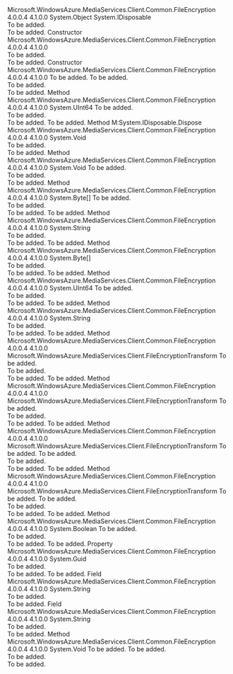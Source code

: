 <Type Name="FileEncryption" FullName="Microsoft.WindowsAzure.MediaServices.Client.FileEncryption">
  <TypeSignature Language="C#" Value="public class FileEncryption : IDisposable" />
  <TypeSignature Language="ILAsm" Value=".class public auto ansi beforefieldinit FileEncryption extends System.Object implements class System.IDisposable" />
  <TypeSignature Language="DocId" Value="T:Microsoft.WindowsAzure.MediaServices.Client.FileEncryption" />
  <TypeSignature Language="VB.NET" Value="Public Class FileEncryption&#xA;Implements IDisposable" />
  <TypeSignature Language="F#" Value="type FileEncryption = class&#xA;    interface IDisposable" />
  <AssemblyInfo>
    <AssemblyName>Microsoft.WindowsAzure.MediaServices.Client.Common.FileEncryption</AssemblyName>
    <AssemblyVersion>4.0.0.4</AssemblyVersion>
    <AssemblyVersion>4.1.0.0</AssemblyVersion>
  </AssemblyInfo>
  <Base>
    <BaseTypeName>System.Object</BaseTypeName>
  </Base>
  <Interfaces>
    <Interface>
      <InterfaceName>System.IDisposable</InterfaceName>
    </Interface>
  </Interfaces>
  <Docs>
    <summary>To be added.</summary>
    <remarks>To be added.</remarks>
  </Docs>
  <Members>
    <Member MemberName=".ctor">
      <MemberSignature Language="C#" Value="public FileEncryption ();" />
      <MemberSignature Language="ILAsm" Value=".method public hidebysig specialname rtspecialname instance void .ctor() cil managed" />
      <MemberSignature Language="DocId" Value="M:Microsoft.WindowsAzure.MediaServices.Client.FileEncryption.#ctor" />
      <MemberSignature Language="VB.NET" Value="Public Sub New ()" />
      <MemberType>Constructor</MemberType>
      <AssemblyInfo>
        <AssemblyName>Microsoft.WindowsAzure.MediaServices.Client.Common.FileEncryption</AssemblyName>
        <AssemblyVersion>4.0.0.4</AssemblyVersion>
        <AssemblyVersion>4.1.0.0</AssemblyVersion>
      </AssemblyInfo>
      <Parameters />
      <Docs>
        <summary>To be added.</summary>
        <remarks>To be added.</remarks>
      </Docs>
    </Member>
    <Member MemberName=".ctor">
      <MemberSignature Language="C#" Value="public FileEncryption (byte[] contentKey, Guid keyIdentifier);" />
      <MemberSignature Language="ILAsm" Value=".method public hidebysig specialname rtspecialname instance void .ctor(unsigned int8[] contentKey, valuetype System.Guid keyIdentifier) cil managed" />
      <MemberSignature Language="DocId" Value="M:Microsoft.WindowsAzure.MediaServices.Client.FileEncryption.#ctor(System.Byte[],System.Guid)" />
      <MemberSignature Language="VB.NET" Value="Public Sub New (contentKey As Byte(), keyIdentifier As Guid)" />
      <MemberSignature Language="F#" Value="new Microsoft.WindowsAzure.MediaServices.Client.FileEncryption : byte[] * Guid -&gt; Microsoft.WindowsAzure.MediaServices.Client.FileEncryption" Usage="new Microsoft.WindowsAzure.MediaServices.Client.FileEncryption (contentKey, keyIdentifier)" />
      <MemberType>Constructor</MemberType>
      <AssemblyInfo>
        <AssemblyName>Microsoft.WindowsAzure.MediaServices.Client.Common.FileEncryption</AssemblyName>
        <AssemblyVersion>4.0.0.4</AssemblyVersion>
        <AssemblyVersion>4.1.0.0</AssemblyVersion>
      </AssemblyInfo>
      <Parameters>
        <Parameter Name="contentKey" Type="System.Byte[]" />
        <Parameter Name="keyIdentifier" Type="System.Guid" />
      </Parameters>
      <Docs>
        <param name="contentKey">To be added.</param>
        <param name="keyIdentifier">To be added.</param>
        <summary>To be added.</summary>
        <remarks>To be added.</remarks>
      </Docs>
    </Member>
    <Member MemberName="CreateInitializationVectorForFile">
      <MemberSignature Language="C#" Value="public ulong CreateInitializationVectorForFile (string fileName);" />
      <MemberSignature Language="ILAsm" Value=".method public hidebysig instance unsigned int64 CreateInitializationVectorForFile(string fileName) cil managed" />
      <MemberSignature Language="DocId" Value="M:Microsoft.WindowsAzure.MediaServices.Client.FileEncryption.CreateInitializationVectorForFile(System.String)" />
      <MemberSignature Language="VB.NET" Value="Public Function CreateInitializationVectorForFile (fileName As String) As ULong" />
      <MemberSignature Language="F#" Value="member this.CreateInitializationVectorForFile : string -&gt; uint64" Usage="fileEncryption.CreateInitializationVectorForFile fileName" />
      <MemberType>Method</MemberType>
      <AssemblyInfo>
        <AssemblyName>Microsoft.WindowsAzure.MediaServices.Client.Common.FileEncryption</AssemblyName>
        <AssemblyVersion>4.0.0.4</AssemblyVersion>
        <AssemblyVersion>4.1.0.0</AssemblyVersion>
      </AssemblyInfo>
      <ReturnValue>
        <ReturnType>System.UInt64</ReturnType>
      </ReturnValue>
      <Parameters>
        <Parameter Name="fileName" Type="System.String" />
      </Parameters>
      <Docs>
        <param name="fileName">To be added.</param>
        <summary>To be added.</summary>
        <returns>To be added.</returns>
        <remarks>To be added.</remarks>
      </Docs>
    </Member>
    <Member MemberName="Dispose">
      <MemberSignature Language="C#" Value="public void Dispose ();" />
      <MemberSignature Language="ILAsm" Value=".method public hidebysig newslot virtual instance void Dispose() cil managed" />
      <MemberSignature Language="DocId" Value="M:Microsoft.WindowsAzure.MediaServices.Client.FileEncryption.Dispose" />
      <MemberSignature Language="VB.NET" Value="Public Sub Dispose ()" />
      <MemberSignature Language="F#" Value="abstract member Dispose : unit -&gt; unit&#xA;override this.Dispose : unit -&gt; unit" Usage="fileEncryption.Dispose " />
      <MemberType>Method</MemberType>
      <Implements>
        <InterfaceMember>M:System.IDisposable.Dispose</InterfaceMember>
      </Implements>
      <AssemblyInfo>
        <AssemblyName>Microsoft.WindowsAzure.MediaServices.Client.Common.FileEncryption</AssemblyName>
        <AssemblyVersion>4.0.0.4</AssemblyVersion>
        <AssemblyVersion>4.1.0.0</AssemblyVersion>
      </AssemblyInfo>
      <ReturnValue>
        <ReturnType>System.Void</ReturnType>
      </ReturnValue>
      <Parameters />
      <Docs>
        <summary>To be added.</summary>
        <remarks>To be added.</remarks>
      </Docs>
    </Member>
    <Member MemberName="Dispose">
      <MemberSignature Language="C#" Value="protected virtual void Dispose (bool disposing);" />
      <MemberSignature Language="ILAsm" Value=".method familyhidebysig newslot virtual instance void Dispose(bool disposing) cil managed" />
      <MemberSignature Language="DocId" Value="M:Microsoft.WindowsAzure.MediaServices.Client.FileEncryption.Dispose(System.Boolean)" />
      <MemberSignature Language="VB.NET" Value="Protected Overridable Sub Dispose (disposing As Boolean)" />
      <MemberSignature Language="F#" Value="abstract member Dispose : bool -&gt; unit&#xA;override this.Dispose : bool -&gt; unit" Usage="fileEncryption.Dispose disposing" />
      <MemberType>Method</MemberType>
      <AssemblyInfo>
        <AssemblyName>Microsoft.WindowsAzure.MediaServices.Client.Common.FileEncryption</AssemblyName>
        <AssemblyVersion>4.0.0.4</AssemblyVersion>
        <AssemblyVersion>4.1.0.0</AssemblyVersion>
      </AssemblyInfo>
      <ReturnValue>
        <ReturnType>System.Void</ReturnType>
      </ReturnValue>
      <Parameters>
        <Parameter Name="disposing" Type="System.Boolean" />
      </Parameters>
      <Docs>
        <param name="disposing">To be added.</param>
        <summary>To be added.</summary>
        <remarks>To be added.</remarks>
      </Docs>
    </Member>
    <Member MemberName="EncryptContentKeyToCertificate">
      <MemberSignature Language="C#" Value="public byte[] EncryptContentKeyToCertificate (System.Security.Cryptography.X509Certificates.X509Certificate2 certToUse);" />
      <MemberSignature Language="ILAsm" Value=".method public hidebysig instance unsigned int8[] EncryptContentKeyToCertificate(class System.Security.Cryptography.X509Certificates.X509Certificate2 certToUse) cil managed" />
      <MemberSignature Language="DocId" Value="M:Microsoft.WindowsAzure.MediaServices.Client.FileEncryption.EncryptContentKeyToCertificate(System.Security.Cryptography.X509Certificates.X509Certificate2)" />
      <MemberSignature Language="VB.NET" Value="Public Function EncryptContentKeyToCertificate (certToUse As X509Certificate2) As Byte()" />
      <MemberSignature Language="F#" Value="member this.EncryptContentKeyToCertificate : System.Security.Cryptography.X509Certificates.X509Certificate2 -&gt; byte[]" Usage="fileEncryption.EncryptContentKeyToCertificate certToUse" />
      <MemberType>Method</MemberType>
      <AssemblyInfo>
        <AssemblyName>Microsoft.WindowsAzure.MediaServices.Client.Common.FileEncryption</AssemblyName>
        <AssemblyVersion>4.0.0.4</AssemblyVersion>
        <AssemblyVersion>4.1.0.0</AssemblyVersion>
      </AssemblyInfo>
      <ReturnValue>
        <ReturnType>System.Byte[]</ReturnType>
      </ReturnValue>
      <Parameters>
        <Parameter Name="certToUse" Type="System.Security.Cryptography.X509Certificates.X509Certificate2" />
      </Parameters>
      <Docs>
        <param name="certToUse">To be added.</param>
        <summary>To be added.</summary>
        <returns>To be added.</returns>
        <remarks>To be added.</remarks>
      </Docs>
    </Member>
    <Member MemberName="GetChecksum">
      <MemberSignature Language="C#" Value="public string GetChecksum ();" />
      <MemberSignature Language="ILAsm" Value=".method public hidebysig instance string GetChecksum() cil managed" />
      <MemberSignature Language="DocId" Value="M:Microsoft.WindowsAzure.MediaServices.Client.FileEncryption.GetChecksum" />
      <MemberSignature Language="VB.NET" Value="Public Function GetChecksum () As String" />
      <MemberSignature Language="F#" Value="member this.GetChecksum : unit -&gt; string" Usage="fileEncryption.GetChecksum " />
      <MemberType>Method</MemberType>
      <AssemblyInfo>
        <AssemblyName>Microsoft.WindowsAzure.MediaServices.Client.Common.FileEncryption</AssemblyName>
        <AssemblyVersion>4.0.0.4</AssemblyVersion>
        <AssemblyVersion>4.1.0.0</AssemblyVersion>
      </AssemblyInfo>
      <ReturnValue>
        <ReturnType>System.String</ReturnType>
      </ReturnValue>
      <Parameters />
      <Docs>
        <summary>To be added.</summary>
        <returns>To be added.</returns>
        <remarks>To be added.</remarks>
      </Docs>
    </Member>
    <Member MemberName="GetContentKey">
      <MemberSignature Language="C#" Value="public byte[] GetContentKey ();" />
      <MemberSignature Language="ILAsm" Value=".method public hidebysig instance unsigned int8[] GetContentKey() cil managed" />
      <MemberSignature Language="DocId" Value="M:Microsoft.WindowsAzure.MediaServices.Client.FileEncryption.GetContentKey" />
      <MemberSignature Language="VB.NET" Value="Public Function GetContentKey () As Byte()" />
      <MemberSignature Language="F#" Value="member this.GetContentKey : unit -&gt; byte[]" Usage="fileEncryption.GetContentKey " />
      <MemberType>Method</MemberType>
      <AssemblyInfo>
        <AssemblyName>Microsoft.WindowsAzure.MediaServices.Client.Common.FileEncryption</AssemblyName>
        <AssemblyVersion>4.0.0.4</AssemblyVersion>
        <AssemblyVersion>4.1.0.0</AssemblyVersion>
      </AssemblyInfo>
      <ReturnValue>
        <ReturnType>System.Byte[]</ReturnType>
      </ReturnValue>
      <Parameters />
      <Docs>
        <summary>To be added.</summary>
        <returns>To be added.</returns>
        <remarks>To be added.</remarks>
      </Docs>
    </Member>
    <Member MemberName="GetInitializationVectorForFile">
      <MemberSignature Language="C#" Value="public ulong GetInitializationVectorForFile (string fileName);" />
      <MemberSignature Language="ILAsm" Value=".method public hidebysig instance unsigned int64 GetInitializationVectorForFile(string fileName) cil managed" />
      <MemberSignature Language="DocId" Value="M:Microsoft.WindowsAzure.MediaServices.Client.FileEncryption.GetInitializationVectorForFile(System.String)" />
      <MemberSignature Language="VB.NET" Value="Public Function GetInitializationVectorForFile (fileName As String) As ULong" />
      <MemberSignature Language="F#" Value="member this.GetInitializationVectorForFile : string -&gt; uint64" Usage="fileEncryption.GetInitializationVectorForFile fileName" />
      <MemberType>Method</MemberType>
      <AssemblyInfo>
        <AssemblyName>Microsoft.WindowsAzure.MediaServices.Client.Common.FileEncryption</AssemblyName>
        <AssemblyVersion>4.0.0.4</AssemblyVersion>
        <AssemblyVersion>4.1.0.0</AssemblyVersion>
      </AssemblyInfo>
      <ReturnValue>
        <ReturnType>System.UInt64</ReturnType>
      </ReturnValue>
      <Parameters>
        <Parameter Name="fileName" Type="System.String" />
      </Parameters>
      <Docs>
        <param name="fileName">To be added.</param>
        <summary>To be added.</summary>
        <returns>To be added.</returns>
        <remarks>To be added.</remarks>
      </Docs>
    </Member>
    <Member MemberName="GetKeyIdentifierAsString">
      <MemberSignature Language="C#" Value="public string GetKeyIdentifierAsString ();" />
      <MemberSignature Language="ILAsm" Value=".method public hidebysig instance string GetKeyIdentifierAsString() cil managed" />
      <MemberSignature Language="DocId" Value="M:Microsoft.WindowsAzure.MediaServices.Client.FileEncryption.GetKeyIdentifierAsString" />
      <MemberSignature Language="VB.NET" Value="Public Function GetKeyIdentifierAsString () As String" />
      <MemberSignature Language="F#" Value="member this.GetKeyIdentifierAsString : unit -&gt; string" Usage="fileEncryption.GetKeyIdentifierAsString " />
      <MemberType>Method</MemberType>
      <AssemblyInfo>
        <AssemblyName>Microsoft.WindowsAzure.MediaServices.Client.Common.FileEncryption</AssemblyName>
        <AssemblyVersion>4.0.0.4</AssemblyVersion>
        <AssemblyVersion>4.1.0.0</AssemblyVersion>
      </AssemblyInfo>
      <ReturnValue>
        <ReturnType>System.String</ReturnType>
      </ReturnValue>
      <Parameters />
      <Docs>
        <summary>To be added.</summary>
        <returns>To be added.</returns>
        <remarks>To be added.</remarks>
      </Docs>
    </Member>
    <Member MemberName="GetTransform">
      <MemberSignature Language="C#" Value="public Microsoft.WindowsAzure.MediaServices.Client.FileEncryptionTransform GetTransform (string fileName);" />
      <MemberSignature Language="ILAsm" Value=".method public hidebysig instance class Microsoft.WindowsAzure.MediaServices.Client.FileEncryptionTransform GetTransform(string fileName) cil managed" />
      <MemberSignature Language="DocId" Value="M:Microsoft.WindowsAzure.MediaServices.Client.FileEncryption.GetTransform(System.String)" />
      <MemberSignature Language="VB.NET" Value="Public Function GetTransform (fileName As String) As FileEncryptionTransform" />
      <MemberSignature Language="F#" Value="member this.GetTransform : string -&gt; Microsoft.WindowsAzure.MediaServices.Client.FileEncryptionTransform" Usage="fileEncryption.GetTransform fileName" />
      <MemberType>Method</MemberType>
      <AssemblyInfo>
        <AssemblyName>Microsoft.WindowsAzure.MediaServices.Client.Common.FileEncryption</AssemblyName>
        <AssemblyVersion>4.0.0.4</AssemblyVersion>
        <AssemblyVersion>4.1.0.0</AssemblyVersion>
      </AssemblyInfo>
      <ReturnValue>
        <ReturnType>Microsoft.WindowsAzure.MediaServices.Client.FileEncryptionTransform</ReturnType>
      </ReturnValue>
      <Parameters>
        <Parameter Name="fileName" Type="System.String" />
      </Parameters>
      <Docs>
        <param name="fileName">To be added.</param>
        <summary>To be added.</summary>
        <returns>To be added.</returns>
        <remarks>To be added.</remarks>
      </Docs>
    </Member>
    <Member MemberName="GetTransform">
      <MemberSignature Language="C#" Value="public Microsoft.WindowsAzure.MediaServices.Client.FileEncryptionTransform GetTransform (ulong initializationVector);" />
      <MemberSignature Language="ILAsm" Value=".method public hidebysig instance class Microsoft.WindowsAzure.MediaServices.Client.FileEncryptionTransform GetTransform(unsigned int64 initializationVector) cil managed" />
      <MemberSignature Language="DocId" Value="M:Microsoft.WindowsAzure.MediaServices.Client.FileEncryption.GetTransform(System.UInt64)" />
      <MemberSignature Language="VB.NET" Value="Public Function GetTransform (initializationVector As ULong) As FileEncryptionTransform" />
      <MemberSignature Language="F#" Value="member this.GetTransform : uint64 -&gt; Microsoft.WindowsAzure.MediaServices.Client.FileEncryptionTransform" Usage="fileEncryption.GetTransform initializationVector" />
      <MemberType>Method</MemberType>
      <AssemblyInfo>
        <AssemblyName>Microsoft.WindowsAzure.MediaServices.Client.Common.FileEncryption</AssemblyName>
        <AssemblyVersion>4.0.0.4</AssemblyVersion>
        <AssemblyVersion>4.1.0.0</AssemblyVersion>
      </AssemblyInfo>
      <ReturnValue>
        <ReturnType>Microsoft.WindowsAzure.MediaServices.Client.FileEncryptionTransform</ReturnType>
      </ReturnValue>
      <Parameters>
        <Parameter Name="initializationVector" Type="System.UInt64" />
      </Parameters>
      <Docs>
        <param name="initializationVector">To be added.</param>
        <summary>To be added.</summary>
        <returns>To be added.</returns>
        <remarks>To be added.</remarks>
      </Docs>
    </Member>
    <Member MemberName="GetTransform">
      <MemberSignature Language="C#" Value="public Microsoft.WindowsAzure.MediaServices.Client.FileEncryptionTransform GetTransform (string fileName, long fileOffset);" />
      <MemberSignature Language="ILAsm" Value=".method public hidebysig instance class Microsoft.WindowsAzure.MediaServices.Client.FileEncryptionTransform GetTransform(string fileName, int64 fileOffset) cil managed" />
      <MemberSignature Language="DocId" Value="M:Microsoft.WindowsAzure.MediaServices.Client.FileEncryption.GetTransform(System.String,System.Int64)" />
      <MemberSignature Language="VB.NET" Value="Public Function GetTransform (fileName As String, fileOffset As Long) As FileEncryptionTransform" />
      <MemberSignature Language="F#" Value="member this.GetTransform : string * int64 -&gt; Microsoft.WindowsAzure.MediaServices.Client.FileEncryptionTransform" Usage="fileEncryption.GetTransform (fileName, fileOffset)" />
      <MemberType>Method</MemberType>
      <AssemblyInfo>
        <AssemblyName>Microsoft.WindowsAzure.MediaServices.Client.Common.FileEncryption</AssemblyName>
        <AssemblyVersion>4.0.0.4</AssemblyVersion>
        <AssemblyVersion>4.1.0.0</AssemblyVersion>
      </AssemblyInfo>
      <ReturnValue>
        <ReturnType>Microsoft.WindowsAzure.MediaServices.Client.FileEncryptionTransform</ReturnType>
      </ReturnValue>
      <Parameters>
        <Parameter Name="fileName" Type="System.String" />
        <Parameter Name="fileOffset" Type="System.Int64" />
      </Parameters>
      <Docs>
        <param name="fileName">To be added.</param>
        <param name="fileOffset">To be added.</param>
        <summary>To be added.</summary>
        <returns>To be added.</returns>
        <remarks>To be added.</remarks>
      </Docs>
    </Member>
    <Member MemberName="GetTransform">
      <MemberSignature Language="C#" Value="public Microsoft.WindowsAzure.MediaServices.Client.FileEncryptionTransform GetTransform (ulong initializationVector, long fileOffset);" />
      <MemberSignature Language="ILAsm" Value=".method public hidebysig instance class Microsoft.WindowsAzure.MediaServices.Client.FileEncryptionTransform GetTransform(unsigned int64 initializationVector, int64 fileOffset) cil managed" />
      <MemberSignature Language="DocId" Value="M:Microsoft.WindowsAzure.MediaServices.Client.FileEncryption.GetTransform(System.UInt64,System.Int64)" />
      <MemberSignature Language="VB.NET" Value="Public Function GetTransform (initializationVector As ULong, fileOffset As Long) As FileEncryptionTransform" />
      <MemberSignature Language="F#" Value="member this.GetTransform : uint64 * int64 -&gt; Microsoft.WindowsAzure.MediaServices.Client.FileEncryptionTransform" Usage="fileEncryption.GetTransform (initializationVector, fileOffset)" />
      <MemberType>Method</MemberType>
      <AssemblyInfo>
        <AssemblyName>Microsoft.WindowsAzure.MediaServices.Client.Common.FileEncryption</AssemblyName>
        <AssemblyVersion>4.0.0.4</AssemblyVersion>
        <AssemblyVersion>4.1.0.0</AssemblyVersion>
      </AssemblyInfo>
      <ReturnValue>
        <ReturnType>Microsoft.WindowsAzure.MediaServices.Client.FileEncryptionTransform</ReturnType>
      </ReturnValue>
      <Parameters>
        <Parameter Name="initializationVector" Type="System.UInt64" />
        <Parameter Name="fileOffset" Type="System.Int64" />
      </Parameters>
      <Docs>
        <param name="initializationVector">To be added.</param>
        <param name="fileOffset">To be added.</param>
        <summary>To be added.</summary>
        <returns>To be added.</returns>
        <remarks>To be added.</remarks>
      </Docs>
    </Member>
    <Member MemberName="IsInitializationVectorPresent">
      <MemberSignature Language="C#" Value="public bool IsInitializationVectorPresent (string fileName);" />
      <MemberSignature Language="ILAsm" Value=".method public hidebysig instance bool IsInitializationVectorPresent(string fileName) cil managed" />
      <MemberSignature Language="DocId" Value="M:Microsoft.WindowsAzure.MediaServices.Client.FileEncryption.IsInitializationVectorPresent(System.String)" />
      <MemberSignature Language="VB.NET" Value="Public Function IsInitializationVectorPresent (fileName As String) As Boolean" />
      <MemberSignature Language="F#" Value="member this.IsInitializationVectorPresent : string -&gt; bool" Usage="fileEncryption.IsInitializationVectorPresent fileName" />
      <MemberType>Method</MemberType>
      <AssemblyInfo>
        <AssemblyName>Microsoft.WindowsAzure.MediaServices.Client.Common.FileEncryption</AssemblyName>
        <AssemblyVersion>4.0.0.4</AssemblyVersion>
        <AssemblyVersion>4.1.0.0</AssemblyVersion>
      </AssemblyInfo>
      <ReturnValue>
        <ReturnType>System.Boolean</ReturnType>
      </ReturnValue>
      <Parameters>
        <Parameter Name="fileName" Type="System.String" />
      </Parameters>
      <Docs>
        <param name="fileName">To be added.</param>
        <summary>To be added.</summary>
        <returns>To be added.</returns>
        <remarks>To be added.</remarks>
      </Docs>
    </Member>
    <Member MemberName="KeyIdentifier">
      <MemberSignature Language="C#" Value="public Guid KeyIdentifier { get; }" />
      <MemberSignature Language="ILAsm" Value=".property instance valuetype System.Guid KeyIdentifier" />
      <MemberSignature Language="DocId" Value="P:Microsoft.WindowsAzure.MediaServices.Client.FileEncryption.KeyIdentifier" />
      <MemberSignature Language="VB.NET" Value="Public ReadOnly Property KeyIdentifier As Guid" />
      <MemberSignature Language="F#" Value="member this.KeyIdentifier : Guid" Usage="Microsoft.WindowsAzure.MediaServices.Client.FileEncryption.KeyIdentifier" />
      <MemberType>Property</MemberType>
      <AssemblyInfo>
        <AssemblyName>Microsoft.WindowsAzure.MediaServices.Client.Common.FileEncryption</AssemblyName>
        <AssemblyVersion>4.0.0.4</AssemblyVersion>
        <AssemblyVersion>4.1.0.0</AssemblyVersion>
      </AssemblyInfo>
      <ReturnValue>
        <ReturnType>System.Guid</ReturnType>
      </ReturnValue>
      <Docs>
        <summary>To be added.</summary>
        <value>To be added.</value>
        <remarks>To be added.</remarks>
      </Docs>
    </Member>
    <Member MemberName="SchemeName">
      <MemberSignature Language="C#" Value="public static readonly string SchemeName;" />
      <MemberSignature Language="ILAsm" Value=".field public static initonly string SchemeName" />
      <MemberSignature Language="DocId" Value="F:Microsoft.WindowsAzure.MediaServices.Client.FileEncryption.SchemeName" />
      <MemberSignature Language="VB.NET" Value="Public Shared ReadOnly SchemeName As String " />
      <MemberSignature Language="F#" Value=" staticval mutable SchemeName : string" Usage="Microsoft.WindowsAzure.MediaServices.Client.FileEncryption.SchemeName" />
      <MemberType>Field</MemberType>
      <AssemblyInfo>
        <AssemblyName>Microsoft.WindowsAzure.MediaServices.Client.Common.FileEncryption</AssemblyName>
        <AssemblyVersion>4.0.0.4</AssemblyVersion>
        <AssemblyVersion>4.1.0.0</AssemblyVersion>
      </AssemblyInfo>
      <ReturnValue>
        <ReturnType>System.String</ReturnType>
      </ReturnValue>
      <Docs>
        <summary>To be added.</summary>
        <remarks>To be added.</remarks>
      </Docs>
    </Member>
    <Member MemberName="SchemeVersion">
      <MemberSignature Language="C#" Value="public static readonly string SchemeVersion;" />
      <MemberSignature Language="ILAsm" Value=".field public static initonly string SchemeVersion" />
      <MemberSignature Language="DocId" Value="F:Microsoft.WindowsAzure.MediaServices.Client.FileEncryption.SchemeVersion" />
      <MemberSignature Language="VB.NET" Value="Public Shared ReadOnly SchemeVersion As String " />
      <MemberSignature Language="F#" Value=" staticval mutable SchemeVersion : string" Usage="Microsoft.WindowsAzure.MediaServices.Client.FileEncryption.SchemeVersion" />
      <MemberType>Field</MemberType>
      <AssemblyInfo>
        <AssemblyName>Microsoft.WindowsAzure.MediaServices.Client.Common.FileEncryption</AssemblyName>
        <AssemblyVersion>4.0.0.4</AssemblyVersion>
        <AssemblyVersion>4.1.0.0</AssemblyVersion>
      </AssemblyInfo>
      <ReturnValue>
        <ReturnType>System.String</ReturnType>
      </ReturnValue>
      <Docs>
        <summary>To be added.</summary>
        <remarks>To be added.</remarks>
      </Docs>
    </Member>
    <Member MemberName="SetInitializationVectorForFile">
      <MemberSignature Language="C#" Value="public void SetInitializationVectorForFile (string fileName, ulong initializationVectorToSet);" />
      <MemberSignature Language="ILAsm" Value=".method public hidebysig instance void SetInitializationVectorForFile(string fileName, unsigned int64 initializationVectorToSet) cil managed" />
      <MemberSignature Language="DocId" Value="M:Microsoft.WindowsAzure.MediaServices.Client.FileEncryption.SetInitializationVectorForFile(System.String,System.UInt64)" />
      <MemberSignature Language="VB.NET" Value="Public Sub SetInitializationVectorForFile (fileName As String, initializationVectorToSet As ULong)" />
      <MemberSignature Language="F#" Value="member this.SetInitializationVectorForFile : string * uint64 -&gt; unit" Usage="fileEncryption.SetInitializationVectorForFile (fileName, initializationVectorToSet)" />
      <MemberType>Method</MemberType>
      <AssemblyInfo>
        <AssemblyName>Microsoft.WindowsAzure.MediaServices.Client.Common.FileEncryption</AssemblyName>
        <AssemblyVersion>4.0.0.4</AssemblyVersion>
        <AssemblyVersion>4.1.0.0</AssemblyVersion>
      </AssemblyInfo>
      <ReturnValue>
        <ReturnType>System.Void</ReturnType>
      </ReturnValue>
      <Parameters>
        <Parameter Name="fileName" Type="System.String" />
        <Parameter Name="initializationVectorToSet" Type="System.UInt64" />
      </Parameters>
      <Docs>
        <param name="fileName">To be added.</param>
        <param name="initializationVectorToSet">To be added.</param>
        <summary>To be added.</summary>
        <remarks>To be added.</remarks>
      </Docs>
    </Member>
  </Members>
</Type>